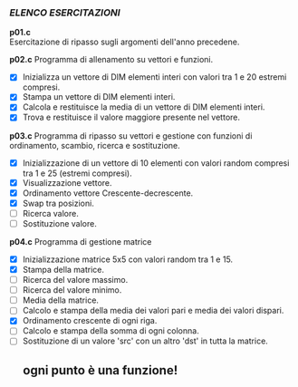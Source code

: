 ### *ELENCO ESERCITAZIONI*

**p01.c**  
Esercitazione di ripasso sugli argomenti dell'anno precedene.

**p02.c**
Programma di allenamento su vettori e funzioni.
- [x] Inizializza un vettore di DIM elementi interi con valori tra 1 e 20 estremi compresi.
- [x] Stampa un vettore di DIM elementi interi.
- [x] Calcola e restituisce la media di un vettore di DIM elementi interi.
- [x] Trova e restituisce il valore maggiore presente nel vettore.

**p03.c**
Programma di ripasso su vettori e gestione con funzioni di ordinamento, scambio, ricerca e sostituzione.
- [x] Inizializzazione di un vettore di 10 elementi con valori random compresi tra 1 e 25 (estremi compresi).
- [x] Visualizzazione vettore.
- [x] Ordinamento vettore Crescente-decrescente.
- [x] Swap tra posizioni.
- [ ] Ricerca valore.
- [ ] Sostituzione valore.

**p04.c**
Programma di gestione matrice
- [x] Inizializzazione matrice 5x5 con valori random tra 1 e 15.
- [x] Stampa della matrice.
- [ ] Ricerca del valore massimo.
- [ ] Ricerca del valore minimo.
- [ ] Media della matrice.
- [ ] Calcolo e stampa della media dei valori pari e media dei valori dispari.
- [x] Ordinamento crescente di ogni riga.
- [ ] Calcolo e stampa della somma di ogni colonna.
- [ ] Sostituzione di un valore 'src' con un altro 'dst' in tutta la matrice.
    ## ogni punto è una funzione!